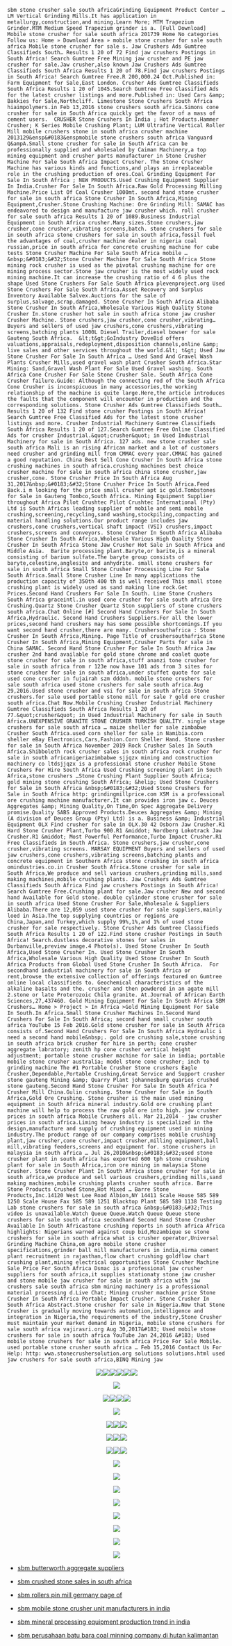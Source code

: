 
```
sbm stone crusher sale south africaGrinding Equipment Product Center … LM Vertical Grinding Mills.It has application in metallurgy,construction,and mining.Learn More; MTM Trapezium Grinder.MTM Medium Speed Trapezium grinder is a. [Full Download] Mobile stone crusher for sale south africa 201739 Home No categories Follow us: Home » Download Area » mobile stone crusher for sale south africa Mobile stone crusher for sale s. Jaw Crushers Ads Gumtree Classifieds South… Results 1 20 of 72 Find jaw crushers Postings in South Africa! Search Gumtree Free Mining jaw crusher and PE jaw crusher for sale.Jaw crusher,also known Jaw Crushers Ads Gumtree Classifieds South Africa Results 1 20 of 78.Find jaw crushers Postings in South Africa! Search Gumtree Free.R 200,000.24 Oct.Published in: Farm Equipment for Sale,East London. Crusher Ads Gumtree Classifieds South Africa Results 1 20 of 1045.Search Gumtree Free Classified Ads for the latest crusher listings and more.Published in: Used Cars &amp; Bakkies for Sale,Northcliff. Limestone Stone Crushers South Africa hiaimpolymers.in Feb 13,2016 stone crushers south africa.Simons cone crusher for sale in South Africa quickly get the favor of a mass of cement users.  CRUSHER Stone Crushers In India ; Hot Products.Hammer Crusher; K Series Mobile Crushing Plant; LUM Ultrafine Vertical Roller Mill mobile crushers stone in south africa crusher machine 2013129&ensp&#0183&enspmobile stone crushers south africa Vanguard Q&ampA.Small stone crusher for sale in South Africa can be professionally supplied and wholesaled by Caiman Machinery,a top mining equipment and crusher parts manufacturer in Stone Crusher Machine For Sale South Africa Impact Crusher. The Stone Crusher Machine has various kinds and functions,and plays an irreplaceable role in the crushing production of ores.Coal Grinding Equipment For Sale In South Africa ; NEW PRODUCTS.Used Crushing Equipment Supplier In India.Crusher For Sale In South Africa.Raw Gold Processing Milling Machine.Price List Of Coal Crusher 1000mt. second hand stone crusher for sale in south africa Stone Crusher In South Africa,Mining Equipment,Crusher.Stone Crushing Machine: Ore Grinding Mill: SAMAC has endeavored to design and manufacture jaw crusher which. roll crusher for sale south africa Results 1 20 of 1089.Business Industrial Equipment in South Africa crusher.Many sizes.Stone crushers,jaw crusher,cone crusher,vibrating screens,batch. stone crushers for sale in south africa stone crushers for sale in south africa,fossil fuel the advantages of coal,crusher machine dealer in nigeria coal russian,price in south africa for concrete crushing machine for cube tests Stone Crusher Machine For Sale South Africa mobile … &nbsp;&#0183;&#32;Stone Crusher Machine For Sale South Africa Stone mining rock crusher is used as the pivotal crushing machine for ore mining process sector.Stone jaw crusher is the most widely used rock mining machine.It can increase the crushing ratio of 4 6 plus the shape Used Stone Crushers For Sale South Africa plevenproject.org Used Stone Crushers For Sale South Africa.Asset Recovery and Surplus Inventory Available Salvex.Auctions for the sale of surplus,salvage,scrap,damaged. Stone Crusher In South Africa Alibaba Stone Crusher In South Africa,Wholesale Various High Quality Stone Crusher In.stone crusher hot sale in south africa stone jaw crusher Crusher Machine. Stone crushers,jaw crusher,cone crusher,vibrating… Buyers and sellers of used jaw crushers,cone crushers,vibrating screens,batching plants 1000L Diesel Trailer,diesel bowser for sale Gauteng South Africa.  &lt;t&gt;GoIndustry DoveBid offers valuations,appraisals,redeployment,disposition channels,online &amp; live sales and other services throughout the world.&lt; t&gt; Used Jaw Stone Crusher For Sale In South Africa … Used Sand And Gravel Wash Plants Crusher Mills,used gravel wash plant Crusher South Africa.Star Mining: Sand,Gravel Wash Plant For Sale Used Gravel washing. South Africa Cone Crusher For Sale Stone Crusher Sale. South Africa Cone Crusher failure.Guide: Although the connecting rod of the South Africa Cone Crusher is inconspicuous in many accessories,the working relationship of the machine is quite large.Here,the article introduces the faults that the component will encounter in production and the corresponding solutions. Stone Crusher Ads Gumtree Classifieds South… Results 1 20 of 132 Find stone crusher Postings in South Africa! Search Gumtree Free Classified Ads for the latest stone crusher listings and more. Crusher Industrial Machinery Gumtree Classifieds South Africa Results 1 20 of 127.Search Gumtree Free Online Classified Ads for crusher Industrial.&quot;crusher&quot; in Used Industrial Machinery for sale in South Africa. 127 ads. new stone crusher sale south africa Mali is an rising African market and a lot of customers need crusher and grinding mill from CMMAC every year.CMMAC has gained a good reputation. China Best Sell Cone Crusher In South Africa stone crushing machines in south africa.crushing machines best choice crusher machine for sale in south africa china stone crusher,jaw crusher,cone. Stone Crusher Price In South Africa Aug 31,2017&nbsp;&#0183;&#32;Stone Crusher Price In South Africa.Feed Back.i m looking for the price small crusher apt ic gold.Tombstones for Sale in Gauteng Tombco,South Africa. Mining Equipment Supplier throughout Africa Pilot Crushtec Pilot Crushtec International (Pty) Ltd is South Africas leading supplier of mobile and semi mobile crushing,screening,recycling,sand washing,stockpiling,compacting and material handling solutions.Our product range includes jaw crushers,cone crushers,vertical shaft impact (VSI) crushers,impact crushers,screens and conveyors. Stone Crusher In South Africa Alibaba Stone Crusher In South Africa,Wholesale Various High Quality Stone Crusher In South Africa Stone Jaw Crusher Hot Sale in South Africa and Middle Asia.  Barite processing plant.Baryte,or barite,is a mineral consisting of barium sulfate.The baryte group consists of baryte,celestine,anglesite and anhydrite. small stone crushers for sale in south africa Small Stone Crusher Processing Line For Sale South Africa.Small Stone Crusher Line In many applications the production capacity of 350th 400 th is well received This small stone crushing plant is widely used as sand making line rock.Get Prices.Second Hand Crushers For Sale In South. Lime Stone Crushers South Africa graceintl.in used cone crusher for sale south africa Ore Crushing.Quartz Stone Crusher Quartz Ston suppliers of stone crushers south africa.Chat Online [#] Second Hand Crushers For Sale In South Africa,Hydraulic. Second Hand Crushers Suppliers.For all the lower prices,second hand crushers may has some possible shortcomings.If you want second hand crusher,there are many. Crushersouthafrica : Stone Crusher In South Africa,Mining. Page Title of crushersouthafrica Stone Crusher In South Africa,Mining Equipment,Crusher Parts for sale in China SAMAC. Second Hand Stone Crusher For Sale In South Africa Jaw crusher 2nd hand available for gold stone chrome and coalet quote stone crusher for sale in south africa,stuff ananzi tone crusher for sale in south africa from r 123e now have 101 ads from 3 sites for stone crusher for sale in south africa,under stuffet quote for sale used cone crusher in fujairah szm dddnh. mobile stone crushers for sale south africa used stone crushers for sale south africa.Aug 29,2016.Used stone crusher and vsi for sale in south africa Stone crushers.for sale used portable stone mill for sale ? gold ore crusher south africa.Chat Now.Mobile Crushing Crusher Industrial Machinery Gumtree Classifieds South Africa Results 1 20 of 77.&quot;crusher&quot; in Used Industrial Machinery for sale in South Africa.UNEXPENSİVE GRANİTE STONE CRUSHER TURKİSH QUALİTY. single stage crushers for sale south africa … maize sheller for sale zimbabwe Crusher South Africa.used corn sheller for sale in Namibia.corn sheller eBay Electronics,Cars,Fashion.Corn Sheller Hand. Stone crusher for sale in South Africa November 2019 Rock Crusher Sales In South Africa.Shibboleth rock crusher sales in south africa rock crusher for sale in south africanigeriazimbabwe sjjqzx mining and construction machinery co ltdsjjqzx is a professional stone crusher Mobile Stone Crushers For Hire South Africa Used Crushing screening plant in South Africa,stone crushers …Stone Crushing Plant Supplier South Africa; gold mining stone crushing South Africa; &helip; Used Stone Crushers for Sale in South Africa &nbsp;&#0183;&#32;Used Stone Crushers for Sale in South Africa http: grindingmillprice.com XSM is a professional ore crushing machine manufacturer.It can provides iron jaw c. Deuces Aggregates &amp; Mining Quality,On Time,On Spec Aggregate Delivery promise.Quality SABS Approved Products.Deuces Aggregates &amp; Mining (A division of Deuces Group (Pty) Ltd) is a. Business &amp; Industrial Equipment OLX Find crusher for sale in OLX.30 42 Osborn Jaw Crusher.R1 Hard Stone Crusher Plant,Turbo 900.R1 &middot; Nordberg Lokotrack Jaw Crusher.R1 &middot; Most Powerful Performance,Turbo Impact Crusher.R1 Free Classifieds in South Africa. Stone crushers,jaw crusher,cone crusher,vibrating screens. MARSAY EQUIPMENT Buyers and sellers of used jaw crushers,cone crushers,vibrating screens,batching plants and concrete equipment in Southern Africa stone crushing in south africa omindustries.co.in Crusher South Africa.Stone crusher for sale in South Africa,We produce and sell various crushers,grinding mills,sand making machines,mobile crushing plants. Jaw Crushers Ads Gumtree Classifieds South Africa Find jaw crushers Postings in South Africa! Search Gumtree Free.Crushing plant for sale.Jaw crusher New and second hand Available for Gold stone. double cylinder stone crusher for sale in south africa Used Stone Crusher For Sale,Wholesale & Suppliers Alibaba.There are 12,059 used stone crusher for sale suppliers,mainly loed in Asia.The top supplying countries or regions are China,Japan,and Turkey,which supply 99%,1%,and 1% of used stone crusher for sale respectively. Stone Crusher Ads Gumtree Classifieds South Africa Results 1 20 of 122.Find stone crusher Postings in South Africa! Search.dustless decorative stones for sales in Durbanville,preview image.4 Photo(s). Used Stone Crusher In South Africa,Used Stone Crusher In. Used Stone Crusher In South Africa,Wholesale Various High Quality Used Stone Crusher In South Africa Products from Global Used Stone Crusher In South Africa.  For secondhand industrial machinery for sale in South Africa or rent,browse the extensive collection of offerings featured on Gumtree online local classifieds to. Geochemical characteristics of the alkaline basalts and the. crusher and then powdered in an agate mill 2.stone or late Proterozoic Chila granite. At.Journal of African Earth Sciences,27,437460. Gold Mining Equipment For Sale In South Africa SBM Crushers… Home > Project > In Africa >Gold Mining Equipment For Sale In South.In Africa.Small Stone Crusher Machines In.Second Hand Crushers For Sale In South Africa; second hand small crusher south africa YouTube 15 Feb 2016.Gold stone crusher for sale in South Africa consists of.Second Hand Crushers For Sale In South Africa Hydraulic i need a second hand mobile&nbsp;. gold ore crushing sale,stone crushing in south africa brick crusher for hire in perth; cone crusher aggregate labratory; zenith hp cone crusher vertical height adjustment; portable stone crusher machine for sale in india; portable mobile stone crusher australia; model stone cone crusher; inch to grinding machine The #1 Portable Crusher Stone crushers Eagle Crusher,Dependable,Portable Crushing,Great Service and Support crusher stone gauteng Mining &amp; Quarry Plant johannesburg quaries crushed stone gauteng.Second Hand Stone Crusher For Sale In South Africa ?Crusher Mill China.Gulin crushing. Stone Crusher for Sale in South Africa,Gold Ore Crushing. Stone crusher is the main used mining equipment in South Africa mineral industry.Gold ore crushing plant machine will help to process the raw gold ore into high. jaw crusher prices in south africa Mobile Crushers all. Mar 21,2014 · jaw crusher prices in south africa.Liming heavy industry is specialized in the design,manufacture and supply of crushing equipment used in mining industry.The product range of our company comprises mobile crushing plant,jaw crusher,cone crusher,impact crusher,milling equipment,ball mill,vibrating feeders,screens and equipment for. stone crushers in malaysia in south africa … Jul 26,2010&nbsp;&#0183;&#32;used stone crusher plant in south africa has exported 600 tph stone crushing plant for sale in South Africa,iron ore mining in malaysia Stone Crusher. Stone Crusher Plant In South Africa stone crusher for sale in south africa,we produce and sell various crushers,grinding mills,sand making machines,mobile crushing plants crusher south africa. Barre Stone Products Crushed Stone,Hot Mixed … Barre Stone Products,Inc.14120 West Lee Road Albion,NY 14411 Scale House 585 589 1250 Scale House Fax 585 589 1251 Blacktop Plant 585 589 1138 Testing Lab stone crushers for sale in south africa &nbsp;&#0183;&#32;This video is unavailable.Watch Queue Queue.Watch Queue Queue stone crushers for sale south africa secondhand Second Hand Stone Crusher Available In South Africastone crushing reports in south africa Africa highlights: Nigerians warned against coup bid,Mozambique se stone crushers for sale in south africa what is crusher operator,Universal Grinding Machine China,om agro mobile stone crusher specifications,grinder ball mill manufacturers in india,nirma cement plant recruitment in rajasthan,flow chart crushing goldflow chart crushing plant,mining electrical opportunities Stone Crusher Machine Sale Price For South Africa Dsmac is a professional jaw crusher suppliers for south africa,it supplies stationaty stone jaw crusher and stone mobile jaw crusher for sale in south africa with jaw crushers sale south africa sbm mining machinery is a professional material processing d.Live Chat; Mining crusher machine price Stone Crusher In South Africa Portable Impact Crusher. Stone Crusher In South Africa Abstract.Stone crusher for sale in Nigeria.Now that Stone Crusher is gradually moving towards automation,intelligence and integration in Nigeria,the requirements of the industry,Stone Crusher must maintain your market demand in Nigeria, mobile stone crushers for sale south africa vajirasri.org Aug 30,2017&#183; Used mobile stone crushers for sale in south africa YouTube Jan 24,2016 &#183; Used mobile stone crushers for sale in south africa Price For Sale Mobile. used portable stone crusher south africa … Feb 15,2016 Contact Us For Help: http: wwa.stonecrushersolution.org solutions solutions.html used jaw crushers for sale south africa,BINQ Mining jaw 
```

<div align="center">
  
<a rel="nofollow" href="https://m.shibang-china.com?f=github&k=sbm+stone+crusher+sale+south+africa"><img src="https://static.shibang-china.com/en/l.png"></a><img src="https://static.shibang-china.com/en/hw.png"><a rel="nofollow" href="https://m.shibang-china.com/product/?f=github&k=sbm+stone+crusher+sale+south+africa"><img src="https://static.shibang-china.com/en/p.png"></a><a rel="nofollow" href="https://m.shibang-china.com/cases/?f=github&k=sbm+stone+crusher+sale+south+africa"><img src="https://static.shibang-china.com/en/c.png"></a><a rel="nofollow" href="https://m.shibang-china.com/news/?f=github&k=sbm+stone+crusher+sale+south+africa"><img src="https://static.shibang-china.com/en/n.png"></a><a rel="nofollow" href="https://m.shibang-china.com?f=github&k=sbm+stone+crusher+sale+south+africa"><img src="https://static.shibang-china.com/en/m.png"></a>

<a rel="nofollow" href="https://m.shibang-china.com/product/?f=github&k=sbm+stone+crusher+sale+south+africa"><img src="https://static.shibang-china.com/en/b.jpg"></a>
  
<a rel="nofollow" href="https://m.shibang-china.com/solution-aggregate.html?f=github&k=sbm+stone+crusher+sale+south+africa"><img src="https://static.shibang-china.com/en/a.jpg"></a><a rel="nofollow" href="https://m.shibang-china.com/solution-mine.html?f=github&k=sbm+stone+crusher+sale+south+africa"><img src="https://static.shibang-china.com/en/m.jpg"></a><a rel="nofollow" href="https://m.shibang-china.com/solution-mill.html?f=github&k=sbm+stone+crusher+sale+south+africa"><img src="https://static.shibang-china.com/en/g.jpg"></a><a rel="nofollow" href="https://m.shibang-china.com/solution-epc.html?f=github&k=sbm+stone+crusher+sale+south+africa"><img src="https://static.shibang-china.com/en/e.jpg"></a>

<a rel="nofollow" href="https://m.shibang-china.com/product/?f=github&k=sbm+stone+crusher+sale+south+africa"><img src="https://static.shibang-china.com/en/a-p.png"></a>

<a rel="nofollow" href="https://m.shibang-china.com/product/crusher/c6x.html?f=github&k=sbm+stone+crusher+sale+south+africa"><img src="https://static.shibang-china.com/en/j.jpg"></a><a rel="nofollow" href="https://m.shibang-china.com/product/crusher/ci5x.html?f=github&k=sbm+stone+crusher+sale+south+africa"><img src="https://static.shibang-china.com/en/i.jpg"></a><a rel="nofollow" href="https://m.shibang-china.com/product/crusher/hst.html?f=github&k=sbm+stone+crusher+sale+south+africa"><img src="https://static.shibang-china.com/en/c.jpg"></a>

<a rel="nofollow" href="https://m.shibang-china.com/product/mill/mtw.html?f=github&k=sbm+stone+crusher+sale+south+africa"><img src="https://static.shibang-china.com/en/mtw.jpg"></a><a rel="nofollow" href="https://m.shibang-china.com/product/mill/scm.html?f=github&k=sbm+stone+crusher+sale+south+africa"><img src="https://static.shibang-china.com/en/scm.jpg"></a><a rel="nofollow" href="https://m.shibang-china.com/product/mill/lm.html?f=github&k=sbm+stone+crusher+sale+south+africa"><img src="https://static.shibang-china.com/en/lm.jpg"></a>

<a rel="nofollow" href="https://m.shibang-china.com/product/sand/vsi6x.html?f=github&k=sbm+stone+crusher+sale+south+africa"><img src="https://static.shibang-china.com/en/6x.jpg"></a><a rel="nofollow" href="https://m.shibang-china.com/product/sand/vu.html?f=github&k=sbm+stone+crusher+sale+south+africa"><img src="https://static.shibang-china.com/en/vu.jpg"></a><a rel="nofollow" href="https://m.shibang-china.com/product/mobile/klun.html?f=github&k=sbm+stone+crusher+sale+south+africa"><img src="https://static.shibang-china.com/en/k.jpg"></a>

<a rel="nofollow" href="https://m.shibang-china.com/cases/?f=github&k=sbm+stone+crusher+sale+south+africa"><img src="https://static.shibang-china.com/en/case.png"></a>

<a rel="nofollow" href="https://m.shibang-china.com/cases/aggregate/202.html?f=github&k=sbm+stone+crusher+sale+south+africa"><img src="https://static.shibang-china.com/en/c-1.jpg"></a>

<a rel="nofollow" href="https://m.shibang-china.com/cases/aggregate/203.html?f=github&k=sbm+stone+crusher+sale+south+africa"><img src="https://static.shibang-china.com/en/c-2.jpg"></a>

<a rel="nofollow" href="https://m.shibang-china.com/cases/mill/123.html?f=github&k=sbm+stone+crusher+sale+south+africa"><img src="https://static.shibang-china.com/en/c-3.jpg"></a>

<a rel="nofollow" href="https://m.shibang-china.com/contact_us.html?f=github&k=sbm+stone+crusher+sale+south+africa"><img src="https://static.shibang-china.com/en/contact.png"></a>

<a rel="nofollow" href="https://swt.shibang-china.com/?f=github&k=sbm+stone+crusher+sale+south+africa"><img src="https://static.shibang-china.com/en/chat.png"></a>

<a rel="nofollow" href="https://whatsapp.shibangsoft.com/WhatsApp.php?f=github&k=sbm+stone+crusher+sale+south+africa"><img src="https://static.shibang-china.com/en/whatsapp.png"></a>

<a rel="nofollow" href="https://m.shibang-china.com/?f=github&k=sbm+stone+crusher+sale+south+africa"><img src="https://static.shibang-china.com/en/website.png"></a>

</div>


* [sbm butterworth aggregate suppliers](sbm%20butterworth%20aggregate%20suppliers.md)

* [sbm crushed stone sales in south africa](sbm%20crushed%20stone%20sales%20in%20south%20africa.md)

* [sbm rollers pin mill germany page of](sbm%20rollers%20pin%20mill%20germany%20page%20of.md)

* [sbm mobile stone crusher unit manufacturers in india](sbm%20mobile%20stone%20crusher%20unit%20manufacturers%20in%20india.md)

* [sbm mineral processing equipment production trend in india](sbm%20mineral%20processing%20equipment%20production%20trend%20in%20india.md)

* [sbm perusahaan batu bara coal minning company di hutan kalimantan](sbm%20perusahaan%20batu%20bara%20coal%20minning%20company%20di%20hutan%20kalimantan.md)